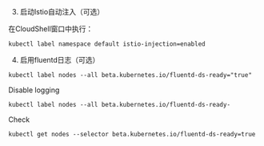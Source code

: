 3. 启动Istio自动注入（可选）

在CloudShell窗口中执行：
```
kubectl label namespace default istio-injection=enabled
```

4. 启用fluentd日志（可选）

```
kubectl label nodes --all beta.kubernetes.io/fluentd-ds-ready="true"
```
Disable logging
```
kubectl label nodes --all beta.kubernetes.io/fluentd-ds-ready-
```
Check
```
kubectl get nodes --selector beta.kubernetes.io/fluentd-ds-ready=true
```
